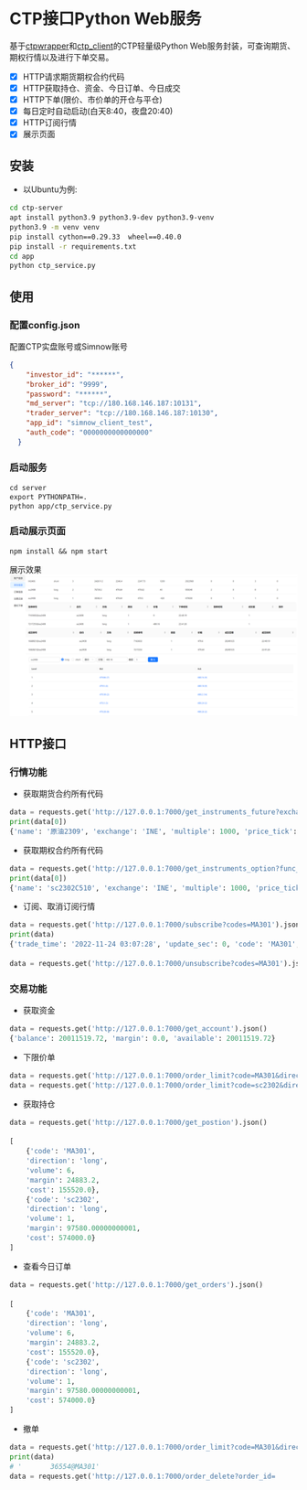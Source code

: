 # CTP接口Python Web服务

基于[ctpwrapper](https://github.com/nooperpudd/ctpwrapper)和[ctp_client](https://github.com/zhou-yuxin/ctp_client)的CTP轻量级Python Web服务封装，可查询期货、期权行情以及进行下单交易。

- [x] HTTP请求期货期权合约代码
- [x] HTTP获取持仓、资金、今日订单、今日成交
- [x] HTTP下单(限价、市价单的开仓与平仓)
- [x] 每日定时自动启动(白天8:40，夜盘20:40)
- [x] HTTP订阅行情
- [x] 展示页面

## 安装
- 以Ubuntu为例:
```bash
cd ctp-server
apt install python3.9 python3.9-dev python3.9-venv
python3.9 -m venv venv
pip install cython==0.29.33  wheel==0.40.0
pip install -r requirements.txt
cd app
python ctp_service.py
```

## 使用

### 配置config.json

配置CTP实盘账号或Simnow账号
```json
{
    "investor_id": "******",
    "broker_id": "9999",
    "password": "******",
    "md_server": "tcp://180.168.146.187:10131",
    "trader_server": "tcp://180.168.146.187:10130",
    "app_id": "simnow_client_test",
    "auth_code": "0000000000000000"
  }
```

### 启动服务

```shell
cd server
export PYTHONPATH=.
python app/ctp_service.py
```

### 启动展示页面

```shell
npm install && npm start  
```

展示效果
![效果图](viewer.PNG)


## HTTP接口

### 行情功能

- 获取期货合约所有代码
  
```python
data = requests.get('http://127.0.0.1:7000/get_instruments_future?exchange=INE').json()
print(data[0])
{'name': '原油2309', 'exchange': 'INE', 'multiple': 1000, 'price_tick': 0.1, 'expire_date': '2023-08-31', 'long_margin_ratio': 0.17, 'short_margin_ratio': 0.17, 'option_type': None, 'strike_price': 0.0, 'is_trading': True, 'symbol': 'sc2309'}
```

- 获取期权合约所有代码
  
```python
data = requests.get('http://127.0.0.1:7000/get_instruments_option?func_name=sc2302').json()
print(data[0])
{'name': 'sc2302C510', 'exchange': 'INE', 'multiple': 1000, 'price_tick': 0.05, 'expire_date': '2022-12-28', 'long_margin_ratio': None, 'short_margin_ratio': None, 'option_type': 'call', 'strike_price': 510.0, 'is_trading': True, 'symbol': 'sc2302C510'}
```

- 订阅、取消订阅行情
  
```python
data = requests.get('http://127.0.0.1:7000/subscribe?codes=MA301').json()
print(data)
{'trade_time': '2022-11-24 03:07:28', 'update_sec': 0, 'code': 'MA301', 'price': 2583.0, 'open': 2530.0, 'close': 2553.0, 'highest': 2588.0, 'lowest': 2523.0, 'upper_limit': 2732.0, 'lower_limit': 2374.0, 'settlement': 2546.0, 'volume': 1690398, 'turnover': 4325728482.0, 'open_interest': 1013956, 'pre_close': 2542.0, 'pre_settlement': 2553.0, 'pre_open_interest': 1068566, 'ask1': (2584.0, 659), 'bid1': (2583.0, 497), 'ask2': (None, 0), 'bid2': (None, 0), 'ask3': (None, 0), 'bid3': (None, 0), 'ask4': (None, 0), 'bid4': (None, 0), 'ask5': (None, 0), 'bid5': (None, 0)}

data = requests.get('http://127.0.0.1:7000/unsubscribe?codes=MA301').json()
```



### 交易功能

- 获取资金
```python
data = requests.get('http://127.0.0.1:7000/get_account').json()
{'balance': 20011519.72, 'margin': 0.0, 'available': 20011519.72}
```

- 下限价单
```python
data = requests.get('http://127.0.0.1:7000/order_limit?code=MA301&direction=long&volume=6&price=2600').json()
data = requests.get('http://127.0.0.1:7000/order_limit?code=sc2302&direction=long&volume=1&price=600').json()
```

- 获取持仓
```python
data = requests.get('http://127.0.0.1:7000/get_postion').json()

[
    {'code': 'MA301',
    'direction': 'long',
    'volume': 6,
    'margin': 24883.2,
    'cost': 155520.0},
    {'code': 'sc2302',
    'direction': 'long',
    'volume': 1,
    'margin': 97580.00000000001,
    'cost': 574000.0}
]
```

- 查看今日订单
```python
data = requests.get('http://127.0.0.1:7000/get_orders').json()
  
[
    {'code': 'MA301',
    'direction': 'long',
    'volume': 6,
    'margin': 24883.2,
    'cost': 155520.0},
    {'code': 'sc2302',
    'direction': 'long',
    'volume': 1,
    'margin': 97580.00000000001,
    'cost': 574000.0}
]
```

  - 撤单
  ```python
  data = requests.get('http://127.0.0.1:7000/order_limit?code=MA301&direction=long&volume=6&price=2500').json()
  print(data)
  # '       36554@MA301'
  data = requests.get('http://127.0.0.1:7000/order_delete?order_id=       36554@MA301').json()
  ```



